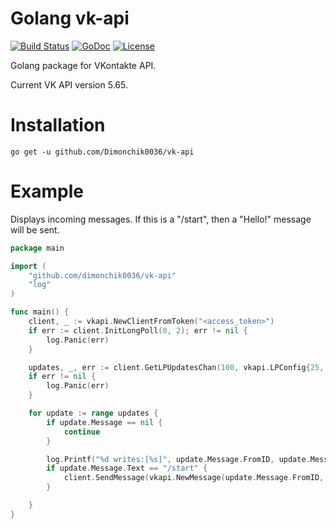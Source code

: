 # Golang vk-api
[![Build Status](https://travis-ci.org/Dimonchik0036/vk-api.svg?branch=master)](https://travis-ci.org/Dimonchik0036/vk-api)
[![GoDoc](https://godoc.org/github.com/Dimonchik0036/vk-api?status.svg)](https://godoc.org/github.com/Dimonchik0036/vk-api)
[![License](https://img.shields.io/badge/license-MIT-blue.svg)](https://github.com/Dimonchik0036/vk-api/new/master/LICENSE)  
  
Golang package for VKontakte API.  

Current VK API version 5.65.

# Installation
`go get -u github.com/Dimonchik0036/vk-api`

# Example  
Displays incoming messages. If this is a "/start", then a "Hello!" message will be sent.
```go
package main

import (
	"github.com/dimonchik0036/vk-api"
	"log"
)

func main() {
	client, _ := vkapi.NewClientFromToken("<access_token>")
	if err := client.InitLongPoll(0, 2); err != nil {
		log.Panic(err)
	}

	updates, _, err := client.GetLPUpdatesChan(100, vkapi.LPConfig{25, vkapi.LPModeAttachments})
	if err != nil {
		log.Panic(err)
	}

	for update := range updates {
		if update.Message == nil {
			continue
		}

		log.Printf("%d writes:[%s]", update.Message.FromID, update.Message.Text)
		if update.Message.Text == "/start" {
			client.SendMessage(vkapi.NewMessage(update.Message.FromID, "Hello!"))
		}

	}
}
```
